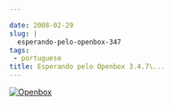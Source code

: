 ```yaml
---

date: 2008-02-29
slug: |
  esperando-pelo-openbox-347
tags:
 - portuguese
title: Esperando pelo Openbox 3.4.7\...
---
```


[![Openbox](http://farm4.static.flickr.com/3144/2299108310_25fe307f58_d.jpg)](http://farm4.static.flickr.com/3144/2299108310_25fe307f58_b_d.jpg)
